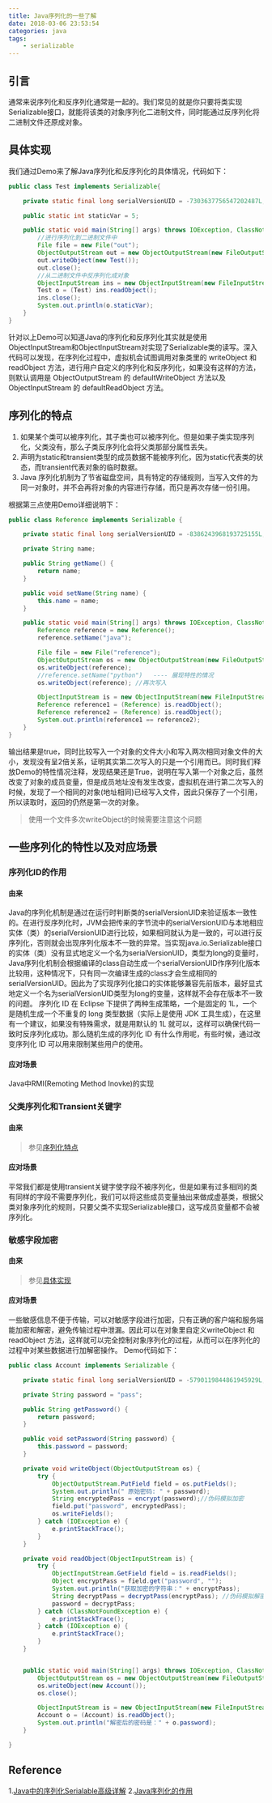 ```yaml
---
title: Java序列化的一些了解
date: 2018-03-06 23:53:54
categories: java
tags:
	- serializable
---
```


## 引言
通常来说序列化和反序列化通常是一起的。我们常见的就是你只要将类实现Serializable接口，就能将该类的对象序列化二进制文件，同时能通过反序列化将二进制文件还原成对象。
<!-- more -->

## 具体实现
我们通过Demo来了解Java序列化和反序列化的具体情况，代码如下：
```java
public class Test implements Serializable{

    private static final long serialVersionUID = -7303637756547202487L;

    public static int staticVar = 5;

    public static void main(String[] args) throws IOException, ClassNotFoundException {
        //进行序列化到二进制文件中
        File file = new File("out");
        ObjectOutputStream out = new ObjectOutputStream(new FileOutputStream(file));
        out.writeObject(new Test());
        out.close();
        //从二进制文件中反序列化成对象
        ObjectInputStream ins = new ObjectInputStream(new FileInputStream(file));
        Test o = (Test) ins.readObject();
        ins.close();
        System.out.println(o.staticVar);
    }
}
```
针对以上Demo可以知道Java的序列化和反序列化其实就是使用ObjectInputStream和ObjectInputStream对实现了Serializable类的读写。深入代码可以发现，在序列化过程中，虚拟机会试图调用对象类里的 writeObject 和 readObject 方法，进行用户自定义的序列化和反序列化，如果没有这样的方法，则默认调用是 ObjectOutputStream 的 defaultWriteObject 方法以及 ObjectInputStream 的 defaultReadObject 方法。

## 序列化的特点
1. 如果某个类可以被序列化，其子类也可以被序列化。但是如果子类实现序列化，父类没有，那么子类反序列化会将父类那部分属性丢失。
2. 声明为static和transient类型的成员数据不能被序列化，因为static代表类的状态，而transient代表对象的临时数据。
3. Java 序列化机制为了节省磁盘空间，具有特定的存储规则，当写入文件的为同一对象时，并不会再将对象的内容进行存储，而只是再次存储一份引用。

根据第三点使用Demo详细说明下：
```java
public class Reference implements Serializable {

    private static final long serialVersionUID = -8386243968193725155L;

    private String name;

    public String getName() {
        return name;
    }

    public void setName(String name) {
        this.name = name;
    }

    public static void main(String[] args) throws IOException, ClassNotFoundException {
        Reference reference = new Reference();
        reference.setName("java");

        File file = new File("reference");
        ObjectOutputStream os = new ObjectOutputStream(new FileOutputStream(file));
        os.writeObject(reference);
        //reference.setName("python")   ---- 展现特性的情况
        os.writeObject(reference); //再次写入

        ObjectInputStream is = new ObjectInputStream(new FileInputStream(file));
        Reference reference1 = (Reference) is.readObject();
        Reference reference2 = (Reference) is.readObject();
        System.out.println(reference1 == reference2);
    }
}

```
输出结果是true，同时比较写入一个对象的文件大小和写入两次相同对象文件的大小，发现没有呈2倍关系，证明其实第二次写入的只是一个引用而已。同时我们释放Demo的特性情况注释，发现结果还是True，说明在写入第一个对象之后，虽然改变了对象的成员变量，但是成员地址没有发生改变，虚拟机在进行第二次写入的时候，发现了一个相同的对象(地址相同)已经写入文件，因此只保存了一个引用，所以读取时，返回的仍然是第一次的对象。

> 使用一个文件多次writeObject的时候需要注意这个问题

## 一些序列化的特性以及对应场景
### 序列化ID的作用
#### 由来
Java的序列化机制是通过在运行时判断类的serialVersionUID来验证版本一致性的。在进行反序列化时，JVM会把传来的字节流中的serialVersionUID与本地相应实体（类）的serialVersionUID进行比较，如果相同就认为是一致的，可以进行反序列化，否则就会出现序列化版本不一致的异常。当实现java.io.Serializable接口的实体（类）没有显式地定义一个名为serialVersionUID，类型为long的变量时，Java序列化机制会根据编译的class自动生成一个serialVersionUID作序列化版本比较用，这种情况下，只有同一次编译生成的class才会生成相同的serialVersionUID。因此为了实现序列化接口的实体能够兼容先前版本，最好显式地定义一个名为serialVersionUID类型为long的变量，这样就不会存在版本不一致的问题。
序列化 ID 在 Eclipse 下提供了两种生成策略，一个是固定的 1L，一个是随机生成一个不重复的 long 类型数据（实际上是使用 JDK 工具生成），在这里有一个建议，如果没有特殊需求，就是用默认的 1L 就可以，这样可以确保代码一致时反序列化成功。那么随机生成的序列化 ID 有什么作用呢，有些时候，通过改变序列化 ID 可以用来限制某些用户的使用。

#### 应对场景
Java中RMI(Remoting Method Inovke)的实现


### 父类序列化和Transient关键字
#### 由来
> 参见[序列化特点](#序列化的特点)

#### 应对场景
平常我们都是使用transient关键字使字段不被序列化，但是如果有过多相同的类有同样的字段不需要序列化，我们可以将这些成员变量抽出来做成虚基类，根据父类对象序列化的规则，只要父类不实现Serializable接口，这写成员变量都不会被序列化。

### 敏感字段加密
#### 由来
> 参见[具体实现](#具体实现)

#### 应对场景
一些敏感信息不便于传输，可以对敏感字段进行加密，只有正确的客户端和服务端能加密和解密，避免传输过程中泄漏。因此可以在对象里自定义writeObject 和 readObject 方法，这样就可以完全控制对象序列化的过程，从而可以在序列化的过程中对某些数据进行加解密操作。
Demo代码如下：
```java
public class Account implements Serializable {

    private static final long serialVersionUID = -5790119844861945929L;

    private String password = "pass";

    public String getPassword() {
        return password;
    }

    public void setPassword(String password) {
        this.password = password;
    }

    private void writeObject(ObjectOutputStream os) {
        try {
            ObjectOutputStream.PutField field = os.putFields();
            System.out.println(" 原始密码: " + password);
            String encryptedPass = encrypt(password);//伪码模拟加密
            field.put("password", encryptedPass); 
            os.writeFields();
        } catch (IOException e) {
            e.printStackTrace();
        }
    }

    private void readObject(ObjectInputStream is) {
        try {
            ObjectInputStream.GetField field = is.readFields();
            Object encryptPass = field.get("password", "");
            System.out.println("获取加密的字符串：" + encryptPass);
            String decryptPass = decryptPass(encryptPass); //伪码模拟解密
            password = decryptPass; 
        } catch (ClassNotFoundException e) {
            e.printStackTrace();
        } catch (IOException e) {
            e.printStackTrace();
        }
    }


    public static void main(String[] args) throws IOException, ClassNotFoundException {
        ObjectOutputStream os = new ObjectOutputStream(new FileOutputStream(new File("password")));
        os.writeObject(new Account());
        os.close();

        ObjectInputStream is = new ObjectInputStream(new FileInputStream(new File("password")));
        Account o = (Account) is.readObject();
        System.out.println("解密后的密码是：" + o.password);
    }

}
```


## Reference

1.[Java中的序列化Serialable高级详解](http://blog.csdn.net/jiangwei0910410003/article/details/18989711)
2.[Java序列化的作用](http://www.oschina.net/question/4873_23270)

